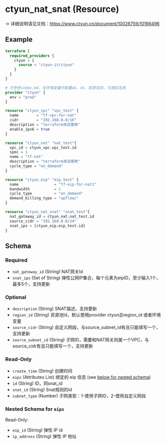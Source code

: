 # ctyun_nat_snat (Resource)
-> 详细说明请见文档：https://www.ctyun.cn/document/10026759/10166496



## Example

```terraform
terraform {
  required_providers {
    ctyun = {
      source = "ctyun-it/ctyun"
    }
  }
}

# 可参考index.md，在环境变量中配置ak、sk、资源池ID、可用区名称
provider "ctyun" {
  env = "prod"
}

resource "ctyun_vpc" "vpc_test" {
  name        = "tf-vpc-for-nat"
  cidr        = "192.168.0.0/16"
  description = "terraform测试使用"
  enable_ipv6 = true
}

resource "ctyun_nat" "nat_test"{
  vpc_id = ctyun_vpc.vpc_test.id
  spec = 1
  name = "tf-nat"
  description = "terraform测试使用"
  cycle_type = "on_demand"
}

resource "ctyun_eip" "eip_test" {
  name                = "tf-eip-for-nat1"
  bandwidth           = 1
  cycle_type          = "on_demand"
  demand_billing_type = "upflowc"
}

resource "ctyun_nat_snat" "snat_test"{
  nat_gateway_id = ctyun_nat.nat_test.id
  source_cidr = "192.168.0.0/24"
  snat_ips = [ctyun_eip.eip_test.id]
}
```

<!-- schema generated by tfplugindocs -->
## Schema

### Required

- `nat_gateway_id` (String) NAT网关Id
- `snat_ips` (Set of String) 弹性公网IP集合，每个元素为eipID，至少输入1个，最多5个，支持更新

### Optional

- `description` (String) SNAT描述，支持更新
- `region_id` (String) 资源池Id，默认使用provider ctyun总region_id 或者环境变量
- `source_cidr` (String) 自定义网段，与source_subnet_id有且只能填写一个，支持更新
- `source_subnet_id` (String) 子网ID，需要和NAT网关同属一个VPC，与source_cidr有且只能填写一个，支持更新

### Read-Only

- `create_time` (String) 创建时间
- `eips` (Attributes List) 绑定的 eip 信息 (see [below for nested schema](#nestedatt--eips))
- `id` (String) ID，同snat_id
- `snat_id` (String) Snat规则的id
- `subnet_type` (Number) 子网类型：1-使用子网ID，2-使用自定义网段

<a id="nestedatt--eips"></a>
### Nested Schema for `eips`

Read-Only:

- `eip_id` (String) 弹性 IP id
- `ip_address` (String) 弹性 IP 地址